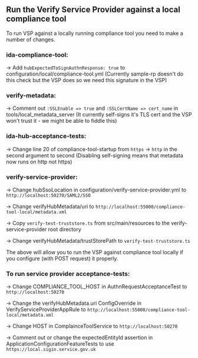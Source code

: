 ## Run the Verify Service Provider against a local compliance tool

To run VSP against a locally running compliance tool you need to make a number of changes.

### ida-compliance-tool:
-> Add `hubExpectedToSignAuthnResponse: true` to configuration/local/compliance-tool.yml
(Currently sample-rp doesn't do this check but the VSP does so we need this signature in the VSP)

### verify-metadata:
-> Comment out `:SSLEnable => true` and `:SSLCertName => cert_name` in tools/local_metadata_server
(It currently self-signs it's TLS cert and the VSP won't trust it - we might be able to fiddle this)

### ida-hub-acceptance-tests:
-> Change line 20 of compliance-tool-startup from `https` -> `http` in the second argument to second
(Disabling self-signing means that metadata now runs on http not https)

### verify-service-provider:
-> Change hubSsoLocation in configuration/verify-service-provider.yml to `http://localhost:50270/SAML2/SSO`

-> Change verifyHubMetadata/uri to `http://localhost:55000/compliance-tool-local/metadata.xml`

-> Copy `verify-test-truststore.ts` from src/main/resources to the verify-service-provider root directory

-> Change verifyHubMetadata/trustStorePath to `verify-test-truststore.ts`

The above will allow you to run the VSP against compliance tool locally if you configure (with POST request) it properly.

### To run service provider acceptance-tests:
-> Change COMPLIANCE_TOOL_HOST in AuthnRequestAcceptanceTest to `http://localhost:50270`

-> Change the verifyHubMetadata.uri ConfigOverride in VerifyServiceProviderAppRule to `http://localhost:55000/compliance-tool-local/metadata.xml`

-> Change HOST in ComplainceToolService to `http://localhost:50270`

-> Comment out or change the expectedEntityId assertion in ApplicationConfigurationFeatureTests to use `https://local.sigin.service.gov.uk`